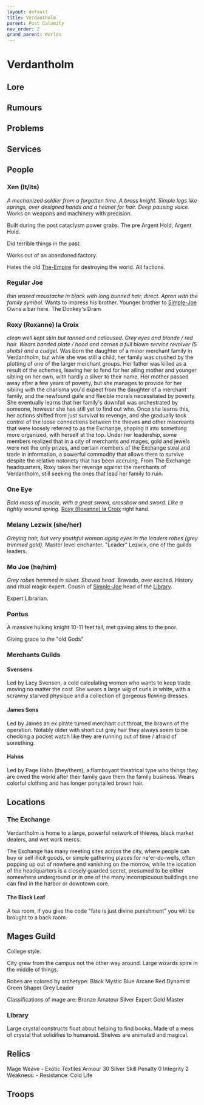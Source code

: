 ```yaml
---
layout: default
title: Verdantholm
parent: Post Calamity
nav_order: 2
grand_parent: Worlds
---
```

# Verdantholm

## Lore

## Rumours

## Problems

## Services

## People

### Xen (It/Its)
*A mechanized soldier from a forgotten time. A brass knight. Simple legs like springs, over designed hands and a helmet for hair. Deep pausing voice.*
Works on weapons and machinery with precision.

Built during the post cataclysm power grabs. The pre Argent Hold, Argent Hold.

Did terrible things in the past.

Works out of an abandoned factory.

Hates the old [The-Empire](Game/Worlds/Post-Calamity/The-Empire) for destroying the world. All factions.

### Regular Joe
*thin waxed moustache in black with long bunned hair, direct. Apron with the family symbol.*
Wants to impress his brother. 
Younger brother to [Simple-Joe](Game/Worlds/Post-Calamity/Simple-Joe)
Owns a bar here. The Donkey's Dram


### Roxy (Roxanne) la Croix
*clean well kept skin but tanned and calloused. Grey eyes and blonde / red hair. Wears banded plate / hood and carries a full blown service revolver (5 shots) and a cudgel.*
Was born the daughter of a minor merchant family in Verdantholm, but while she was still a child, her family was crushed by the plotting of one of the larger merchant groups. Her father was killed as a result of the schemes, leaving her to fend for her ailing mother and younger sibling on her own, with hardly a silver to their name. Her mother passed away after a few years of poverty, but she manages to provide for her sibling with the charisma you'd expect from the daughter of a merchant family, and the newfound guile and flexible morals necessitated by poverty. She eventually learns that her family's downfall was orchestrated by someone, however she has still yet to find out who. Once she learns this, her actions shifted from just survival to revenge, and she gradually took control of the loose connections between the thieves and other miscreants that were loosely referred to as the Exchange, shaping it into something more organized, with herself at the top. Under her leadership, some members realized that in a city of merchants and mages, gold and jewels were not the only prizes, and certain members of the Exchange steal and trade in information, a powerful commodity that allows them to survive despite the relative notoriety that has been accruing. From The Exchange headquarters, Roxy takes her revenge against the merchants of Verdantholm, still seeking the ones that lead her family to ruin.

### One Eye
*Bald mass of muscle, with a great sword, crossbow and sword. Like a tightly wound spring.*
[Roxy (Roxanne) la Croix](#Roxy%20(Roxanne)%20la%20Croix) right hand.

### Melany Lezwix (she/her)
*Greying hair, but very youthful woman aging eyes in the leaders robes (grey trimmed gold).*
Master level enchanter. "Leader" Lezwix, one of the guilds leaders.

### Mo Joe (he/him)
*Grey robes hemmed in silver. Shaved head.*
Bravado, over excited.
History and ritual magic expert.
Cousin of [Simple-Joe](Game/Worlds/Post-Calamity/Simple-Joe)
head of the [Library](#Library).

Expert Librarian. 

### Pontus
A massive hulking knight 10-11 feet tall, met gaving alms to the poor. 

Giving grace to the "old Gods"

### Merchants Guilds

#### Svensens
Led by Lacy Svensen, a cold calculating women who wants to keep trade moving no matter the cost. She wears a large wig of curls in white, with a scrawny starved physique and a collection of gorgeous flowing dresses.

#### James Sons
Led by James an ex pirate turned merchant cut throat, the brawns of the operation. Notably older with short cut grey hair they always seem to be checking a pocket watch like they are running out of time / afraid of something.

#### Hahns

Led by Page Hahn (they/them), a flamboyant theatrical type who things they are owed the world after their family gave them the family business. Wears colorful clothing and has longer ponytailed brown hair.



## Locations
### The Exchange
Verdantholm is home to a large, powerful network of thieves, black market dealers, and wet work mercs.

The Exchange has many meeting sites across the city, where people can buy or sell illicit goods, or simple gathering places for ne'er-do-wells, often popping up out of nowhere and vanishing on the morrow, while the location of the headquarters is a closely guarded secret, presumed to be either somewhere underground or in one of the many inconspicuous buildings one can find in the harbor or downtown core.

#### The Black Leaf
A tea room, if you give the code "fate is just divine punishment" you will be brought to a back room.


## Mages Guild
College style.

City grew from the campus not the other way around. Large wizards spire in the middle of things.

Robes are colored by archetype:
Black Mystic
Blue Arcane
Red Dynamist
Green Shaper
Grey Leader

Classifications of mage are:
Bronze Amateur
Silver Expert
Gold Master

### Library
Large crystal constructs float about helping to find books. Made of a mess of crystal that solidifies to humanoid.
Shelves are animated and magical.

## Relics

Mage Weave - Exotic Textiles Armour 30 Silver 
Skill Penalty 0 
Integrity 2 
Weakness: - 
Resistance: Cold Life

## Troops